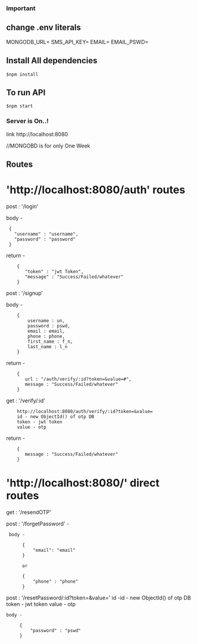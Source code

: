 ### Important

 ## change .env literals
   
   MONGODB_URL=
   SMS_API_KEY=
   EMAIL=
   EMAIL_PSWD=
   
 ## Install All dependencies
 
    $npm install

 ## To run API
   
    $npm start
 
### Server is On..!

 link http://localhost:8080

 //MONGOBD is for only One Week


 ## Routes
 
 # 'http://localhost:8080/auth' routes
 
 post : '/login'
   
   body -
   
     {
       "username" : "username",
       "password" : "password"
     }
   
   return -
        
        {
           "token" : "jwt Token",
           "message" : "Success/Failed/whatever"
        } 

 post : '/signup' 
   
   body -
    
        {
            username : un,
            password : pswd,
            email : email,
            phone : phone,
            first_name : f_n,
            last_name : l_n            
        }
    
   return -
        
        {
           url : "/auth/verify/:id?token=&value=#",
           message : "Success/Failed/whatever"
        } 
      
  get : '/verify/:id'

        http://localhost:8080/auth/verify/:id?token=&value=
        id - new ObjectId() of otp DB
        token - jwt token
        value - otp
    
   return -
        
        {
           message : "Success/Failed/whatever"
        } 
      

# 'http://localhost:8080/' direct routes

  get : '/resendOTP'

  post : '/forgetPassword' -

     body -

          {
              "email": "email"
          }

          or 

          {
              "phone" : "phone"
          }

  post : '/resetPassword/:id?token=&value='
      id -id - new ObjectId() of otp DB
      token - jwt token
      value - otp

    body -

         {
             "password" : "pswd"
         }

